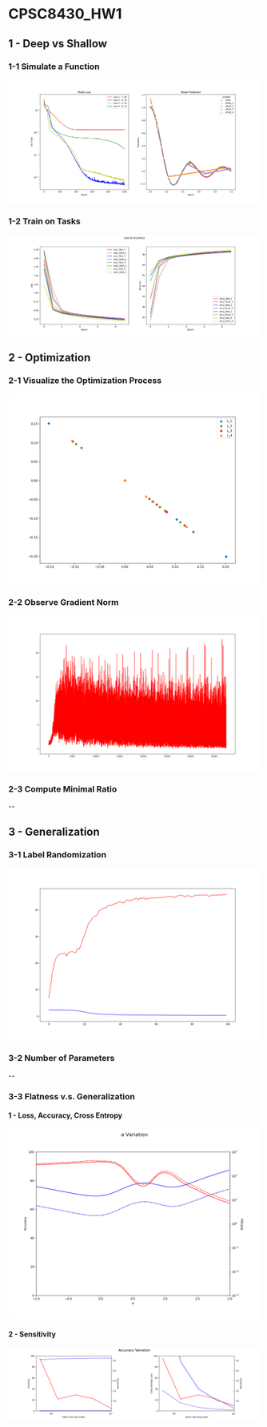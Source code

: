 # CPSC8430_HW1
## 1 - Deep vs Shallow
### 1-1 Simulate a Function
![](./HW1-1.png)
### 1-2 Train on Tasks
![](./HW1-2.png)
## 2 - Optimization
### 2-1 Visualize the Optimization Process
![](./HW1_MNIST_Linear_Conv_Coeffs_2.png)
### 2-2 Observe Gradient Norm
![](./MNIST_Grad_Decay.png)
### 2-3 Compute Minimal Ratio
--
## 3 - Generalization
### 3-1 Label Randomization
![](./3-1-MNIST_Random.png)
### 3-2 Number of Parameters
--
### 3-3 Flatness v.s. Generalization
#### 1 - Loss, Accuracy, Cross Entropy
![](./Alpha_Variation_e-3.png)
#### 2 - Sensitivity
![](./Accuracy_Batch.png)
